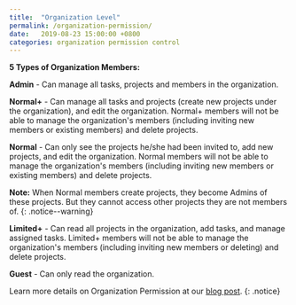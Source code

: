 ```yaml
---
title:  "Organization Level"
permalink: /organization-permission/
date:   2019-08-23 15:00:00 +0800
categories: organization permission control
---
```

**5 Types of Organization Members:**

**Admin** - Can manage all tasks, projects and members in the organization.

**Normal+** - Can manage all tasks and projects (create new projects under the organization), and edit the organization. Normal+ members will not be able to manage the organization's members (including inviting new members or existing members) and delete projects.

**Normal** - Can only see the projects he/she had been invited to, add new projects, and edit the organization. Normal members will not be able to manage the organization's members (including inviting new members or existing members) and delete projects.

**Note:** When Normal members create projects, they become Admins of these projects. But they cannot access other projects they are not members of.
{: .notice--warning}

**Limited+** - Can read all projects in the organization, add tasks, and manage assigned tasks. Limited+ members will not be able to manage the organization's members (including inviting new members or deleting) and delete projects.

**Guest** - Can only read the organization.

Learn more details on Organization Permission at our [blog post](https://quire.io/blog/p/Roles-&-Permissions-in-Quire.html). 
{: .notice}